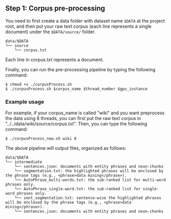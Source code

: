 ## Step 1: Corpus pre-processing

You need to first create a data folder with dataset name `$DATA` at the project root, and then put your raw text corpus (each line represents a single document) under the `$DATA/source/` folder. 

```
data/$DATA
└── source
    └── corpus.txt
```
Each line in corpus.txt represents a document. 

Finally, you can run the pre-processing pipeline by typing the following command:

```
$ chmod +x ./corpusProcess.sh
$ ./corpusProcess.sh $corpus_name $thread_number $gpu_instance
```

### Example usage

For example, if your corpus_name is called "wiki" and you want preprocess the data using 8 threads, you can first
put the raw text corpus in "../../data/wiki/source/corpus.txt". Then, you can type the following command:

```
$ ./corpusProcess_new.sh wiki 8
```

The above pipeline will output files, organized as follows:

```
data/$DATA
└── intermediate
    └── sentences.json: documents with entity phrases and noun-chunks
    └── segmentation.txt: the highlighted phrases will be enclosed by the phrase tags (e.g., <phrase>data mining</phrase>).
    └── AutoPhrase_multi-words.txt: the sub-ranked list for multi-word phrases only.
    └── AutoPhrase_single-word.txt: the sub-ranked list for single-word phrases only.
    └── sent_segmentation.txt: sentence-wise the highlighted phrases will be enclosed by the phrase tags (e.g., <phrase>data mining</phrase>).
    └── sentences.json: documents with entity phrases and noun-chunks
	
```






